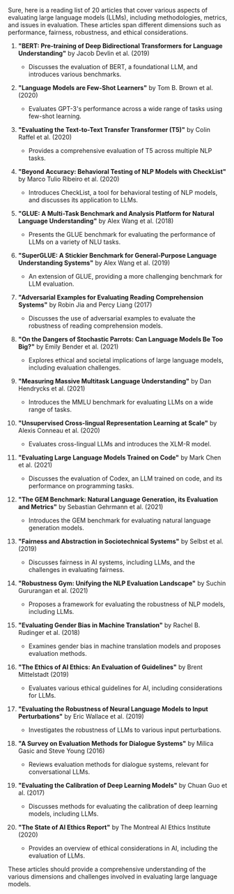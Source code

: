 Sure, here is a reading list of 20 articles that cover various aspects of evaluating large language models (LLMs), including methodologies, metrics, and issues in evaluation. These articles span different dimensions such as performance, fairness, robustness, and ethical considerations.

1. **"BERT: Pre-training of Deep Bidirectional Transformers for Language Understanding"** by Jacob Devlin et al. (2019)
   - Discusses the evaluation of BERT, a foundational LLM, and introduces various benchmarks.

2. **"Language Models are Few-Shot Learners"** by Tom B. Brown et al. (2020)
   - Evaluates GPT-3's performance across a wide range of tasks using few-shot learning.

3. **"Evaluating the Text-to-Text Transfer Transformer (T5)"** by Colin Raffel et al. (2020)
   - Provides a comprehensive evaluation of T5 across multiple NLP tasks.

4. **"Beyond Accuracy: Behavioral Testing of NLP Models with CheckList"** by Marco Tulio Ribeiro et al. (2020)
   - Introduces CheckList, a tool for behavioral testing of NLP models, and discusses its application to LLMs.

5. **"GLUE: A Multi-Task Benchmark and Analysis Platform for Natural Language Understanding"** by Alex Wang et al. (2018)
   - Presents the GLUE benchmark for evaluating the performance of LLMs on a variety of NLU tasks.

6. **"SuperGLUE: A Stickier Benchmark for General-Purpose Language Understanding Systems"** by Alex Wang et al. (2019)
   - An extension of GLUE, providing a more challenging benchmark for LLM evaluation.

7. **"Adversarial Examples for Evaluating Reading Comprehension Systems"** by Robin Jia and Percy Liang (2017)
   - Discusses the use of adversarial examples to evaluate the robustness of reading comprehension models.

8. **"On the Dangers of Stochastic Parrots: Can Language Models Be Too Big?"** by Emily Bender et al. (2021)
   - Explores ethical and societal implications of large language models, including evaluation challenges.

9. **"Measuring Massive Multitask Language Understanding"** by Dan Hendrycks et al. (2021)
   - Introduces the MMLU benchmark for evaluating LLMs on a wide range of tasks.

10. **"Unsupervised Cross-lingual Representation Learning at Scale"** by Alexis Conneau et al. (2020)
    - Evaluates cross-lingual LLMs and introduces the XLM-R model.

11. **"Evaluating Large Language Models Trained on Code"** by Mark Chen et al. (2021)
    - Discusses the evaluation of Codex, an LLM trained on code, and its performance on programming tasks.

12. **"The GEM Benchmark: Natural Language Generation, its Evaluation and Metrics"** by Sebastian Gehrmann et al. (2021)
    - Introduces the GEM benchmark for evaluating natural language generation models.

13. **"Fairness and Abstraction in Sociotechnical Systems"** by Selbst et al. (2019)
    - Discusses fairness in AI systems, including LLMs, and the challenges in evaluating fairness.

14. **"Robustness Gym: Unifying the NLP Evaluation Landscape"** by Suchin Gururangan et al. (2021)
    - Proposes a framework for evaluating the robustness of NLP models, including LLMs.

15. **"Evaluating Gender Bias in Machine Translation"** by Rachel B. Rudinger et al. (2018)
    - Examines gender bias in machine translation models and proposes evaluation methods.

16. **"The Ethics of AI Ethics: An Evaluation of Guidelines"** by Brent Mittelstadt (2019)
    - Evaluates various ethical guidelines for AI, including considerations for LLMs.

17. **"Evaluating the Robustness of Neural Language Models to Input Perturbations"** by Eric Wallace et al. (2019)
    - Investigates the robustness of LLMs to various input perturbations.

18. **"A Survey on Evaluation Methods for Dialogue Systems"** by Milica Gasic and Steve Young (2016)
    - Reviews evaluation methods for dialogue systems, relevant for conversational LLMs.

19. **"Evaluating the Calibration of Deep Learning Models"** by Chuan Guo et al. (2017)
    - Discusses methods for evaluating the calibration of deep learning models, including LLMs.

20. **"The State of AI Ethics Report"** by The Montreal AI Ethics Institute (2020)
    - Provides an overview of ethical considerations in AI, including the evaluation of LLMs.

These articles should provide a comprehensive understanding of the various dimensions and challenges involved in evaluating large language models.